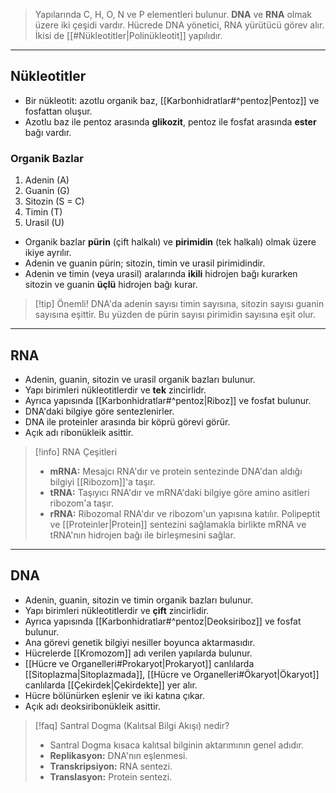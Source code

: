 >Yapılarında C, H, O, N ve P elementleri bulunur. **DNA** ve **RNA** olmak üzere iki çeşidi vardır. Hücrede DNA yönetici, RNA yürütücü görev alır. İkisi de [[#Nükleotitler|Polinükleotit]] yapılıdır.

___
## Nükleotitler
- Bir nükleotit: azotlu organik baz, [[Karbonhidratlar#^pentoz|Pentoz]] ve fosfattan oluşur.
- Azotlu baz ile pentoz arasında **glikozit**, pentoz ile fosfat arasında **ester** bağı vardır.
### Organik Bazlar
1. Adenin (A)
2. Guanin (G)
3. Sitozin (S = C)
4. Timin (T)
5. Urasil (U)

- Organik bazlar **pürin** (çift halkalı) ve **pirimidin** (tek halkalı) olmak üzere ikiye ayrılır.
- Adenin ve guanin pürin; sitozin, timin ve urasil pirimidindir.
- Adenin ve timin (veya urasil) aralarında **ikili** hidrojen bağı kurarken sitozin ve guanin **üçlü** hidrojen bağı kurar.

> [!tip] Önemli!
> DNA'da adenin sayısı timin sayısına, sitozin sayısı guanin sayısına eşittir. Bu yüzden de pürin sayısı pirimidin sayısına eşit olur.

___
## RNA
- Adenin, guanin, sitozin ve urasil organik bazları bulunur.
- Yapı birimleri nükleotitlerdir ve **tek** zincirlidr.
- Ayrıca yapısında [[Karbonhidratlar#^pentoz|Riboz]] ve fosfat bulunur.
- DNA'daki bilgiye göre sentezlenirler.
- DNA ile proteinler arasında bir köprü görevi görür.
- Açık adı ribonükleik asittir.

> [!info] RNA Çeşitleri
> - **mRNA:** Mesajcı RNA'dır ve protein sentezinde DNA'dan aldığı bilgiyi [[Ribozom]]'a taşır.
> - **tRNA:** Taşıyıcı RNA'dır ve mRNA'daki bilgiye göre amino asitleri ribozom'a taşır.
> - **rRNA:** Ribozomal RNA'dır ve ribozom'un yapısına katılır. Polipeptit ve [[Proteinler|Protein]] sentezini sağlamakla birlikte mRNA ve tRNA'nın hidrojen bağı ile birleşmesini sağlar.

___
## DNA
- Adenin, guanin, sitozin ve timin organik bazları bulunur.
- Yapı birimleri nükleotitlerdir ve **çift** zincirlidir.
- Ayrıca yapısında [[Karbonhidratlar#^pentoz|Deoksiriboz]] ve fosfat bulunur.
- Ana görevi genetik bilgiyi nesiller boyunca aktarmasıdır.
- Hücrelerde [[Kromozom]] adı verilen yapılarda bulunur.
- [[Hücre ve Organelleri#Prokaryot|Prokaryot]] canlılarda [[Sitoplazma|Sitoplazmada]], [[Hücre ve Organelleri#Ökaryot|Ökaryot]] canlılarda [[Çekirdek|Çekirdekte]] yer alır.
- Hücre bölünürken eşlenir ve iki katına çıkar.
- Açık adı deoksiribonükleik asittir.

> [!faq] Santral Dogma (Kalıtsal Bilgi Akışı) nedir?
> - Santral Dogma kısaca kalıtsal bilginin aktarımının genel adıdır.
> - **Replikasyon:** DNA'nın eşlenmesi.
> - **Transkripsiyon:** RNA sentezi.
> - **Translasyon:** Protein sentezi.
